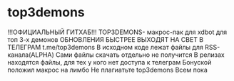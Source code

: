 # top3demons
!!!ОФИЦИАЛЬНЫЙ ГИТХАБ!!!
TOP3DEMONS- макрос-пак для xdbot для топ 3-х демонов
ОБНОВЛЕНИЯ БЫСТРЕЕ ВЫХОДЯТ НА СВЕТ В ТЕЛЕГРАМ
t.me/top3demons
В исходном коде лежат файлы для RSS-канала(ALPHA)
Сами файлы скачать отдельно не получится
В релизах находятся файлы, для тех у кого нет доступа к телеграм
Бонуской положил макрос на лимбо
Не плагиатьте top3demons
Всем пока
